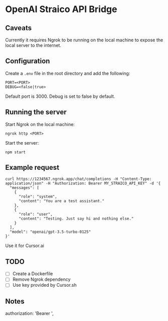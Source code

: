 # OpenAI Straico API Bridge

## Caveats

Currently it requires Ngrok to be running on the local machine to expose the local server to the internet.

## Configuration

Create a `.env` file in the root directory and add the following:

```
PORT=<PORT>
DEBUG=<false|true>
```

Default port is 3000.
Debug is set to false by default.

## Running the server

Start Ngrok on the local machine:

```
ngrok http <PORT>
```

Start the server:

```
npm start
```

## Example request

```
curl https://1234567.ngrok.app/chat/completions -H "Content-Type: application/json" -H "Authorization: Bearer MY_STRAICO_API_KEY" -d '{
  "messages": [
    {
      "role": "system",
      "content": "You are a test assistant."
    },
    {
      "role": "user",
      "content": "Testing. Just say hi and nothing else."
    }
  ],
  "model": "openai/gpt-3.5-turbo-0125"
}'
```

Use it for Cursor.ai

## TODO

- [ ] Create a Dockerfile
- [ ] Remove Ngrok dependency
- [ ] Use key provided by Cursor.sh

## Notes

authorization: 'Bearer <StraicoKey>',
